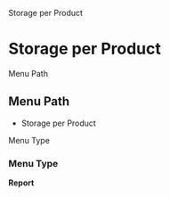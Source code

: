 
Storage per Product
# Storage per Product



Menu Path
## Menu Path



- Storage per Product

Menu Type
### Menu Type

**Report**


